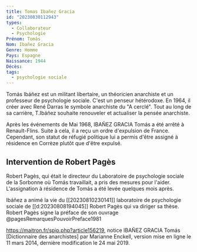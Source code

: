 ```yaml
---
title: Tomas Ibañez Gracia
id: "20230830112943"
types:
  - Collaborateur
  - Psychologie
Prénom: Tomás
Nom: Ibañez Gracia
Genre: Homme
Pays: Espagne
Naissance: 1944
Décès: 
tags:
  - psychologie sociale
---
```


Tomás Ibáñez est un militant libertaire, un théoricien anarchiste et un professeur de psychologie sociale. C'est un penseur hétérodoxe. En 1964, il créer avec René Darras le symbole anarchiste du "A cerclé". Tout au long de sa carrière, T.Ibáñez souhaite renouveler et actualiser la pensée anarchiste.

Après les événements de Mai 1968, IBAÑEZ GRACIA Tomás a été arrêté à Renault-Flins. Suite à cela, il a reçu un ordre d'expulsion de France. Cependant, son statut de réfugié politique lui a permis d'être assigné à résidence en Corrèze plutôt que d'être expulsé.

## Intervention de Robert Pagès
Robert Pagès, qui était le directeur du Laboratoire de psychologie sociale de la Sorbonne où Tomás travaillait, a pris des mesures pour  l'aider. L'assignation à résidence de Tomás a été levée quelques mois après.


Ibáñez a animé la vie du [[20230810230141]] laboratoire de psychologie sociale de [[d:20230808194045]] Robert Pagès qui va diriger sa thèse.
Robert Pagès signe la préface  de son ouvrage @pagesRemarquesPouvoirPreface1981

https://maitron.fr/spip.php?article156219, notice IBAÑEZ GRACIA Tomás \[Dictionnaire des anarchistes\] par Marianne Enckell, version mise en ligne le 11 mars 2014, dernière modification le 24 mai 2019.


